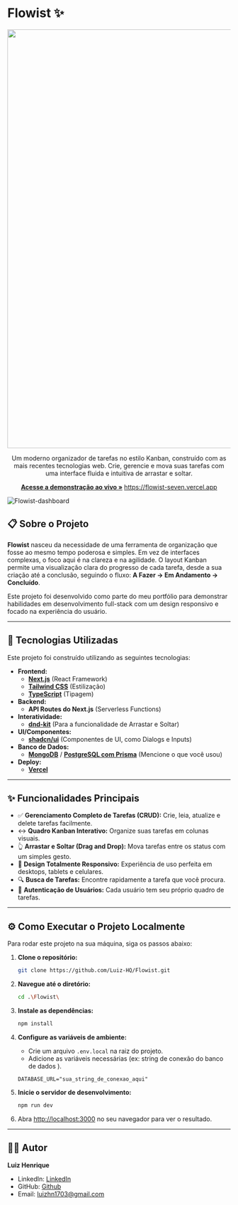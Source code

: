 # Flowist ✨

<p align="center">
  <img width="1919" height="943" alt="Captura de tela 2025-09-28 025805" src="https://github.com/user-attachments/assets/cd3b2bc8-b3a3-428c-85f6-b9f534249324" />
</p>



<p align="center">
  Um moderno organizador de tarefas no estilo Kanban, construído com as mais recentes tecnologias web. Crie, gerencie e mova suas tarefas com uma interface fluida e intuitiva de arrastar e soltar.
</p>

<p align="center">
  <a href="https://flowist-seven.vercel.app" target="blank"><strong>Acesse a demonstração ao vivo »</strong></a> <a href="https://flowist-seven.vercel.app" target="blank">https://flowist-seven.vercel.app</a>
</p>

  ![Flowist-dashboard](https://github.com/user-attachments/assets/1cb390c7-d26b-4542-9b19-8cd85ae4d951)

## 📋 Sobre o Projeto

**Flowist** nasceu da necessidade de uma ferramenta de organização que fosse ao mesmo tempo poderosa e simples. Em vez de interfaces complexas, o foco aqui é na clareza e na agilidade. O layout Kanban permite uma visualização clara do progresso de cada tarefa, desde a sua criação até a conclusão, seguindo o fluxo: **A Fazer → Em Andamento → Concluído**.

Este projeto foi desenvolvido como parte do meu portfólio para demonstrar habilidades em desenvolvimento full-stack com um design responsivo e focado na experiência do usuário.

---

## 🚀 Tecnologias Utilizadas

Este projeto foi construído utilizando as seguintes tecnologias:

- **Frontend:**
  - [**Next.js**](https://nextjs.org/) (React Framework)
  - [**Tailwind CSS**](https://tailwindcss.com/) (Estilização)
  - [**TypeScript**](https://www.typescriptlang.org/) (Tipagem)
- **Backend:**
  - **API Routes do Next.js** (Serverless Functions)
- **Interatividade:**
  - [**dnd-kit**](https://dndkit.com/) (Para a funcionalidade de Arrastar e Soltar)
- **UI/Componentes:**
  - [**shadcn/ui**](https://ui.shadcn.com/) (Componentes de UI, como Dialogs e Inputs)
- **Banco de Dados:**
  - [**MongoDB**](https://www.mongodb.com/) / [**PostgreSQL com Prisma**](https://www.prisma.io/) (Mencione o que você usou)
- **Deploy:**
  - [**Vercel**](https://vercel.com/)

---

## ✨ Funcionalidades Principais

- ✅ **Gerenciamento Completo de Tarefas (CRUD):** Crie, leia, atualize e delete tarefas facilmente.
- ↔️ **Quadro Kanban Interativo:** Organize suas tarefas em colunas visuais.
- 👆 **Arrastar e Soltar (Drag and Drop):** Mova tarefas entre os status com um simples gesto.
- 📱 **Design Totalmente Responsivo:** Experiência de uso perfeita em desktops, tablets e celulares.
- 🔍 **Busca de Tarefas:** Encontre rapidamente a tarefa que você procura.
- 🔐 **Autenticação de Usuários:** Cada usuário tem seu próprio quadro de tarefas.

---

## ⚙️ Como Executar o Projeto Localmente

Para rodar este projeto na sua máquina, siga os passos abaixo:

1.  **Clone o repositório:**

    ```bash
    git clone https://github.com/Luiz-HQ/Flowist.git
    ```

2.  **Navegue até o diretório:**

    ```bash
    cd .\Flowist\
    ```

3.  **Instale as dependências:**

    ```bash
    npm install
    ```

4.  **Configure as variáveis de ambiente:**

    - Crie um arquivo `.env.local` na raiz do projeto.
    - Adicione as variáveis necessárias (ex: string de conexão do banco de dados ).

    ```env
    DATABASE_URL="sua_string_de_conexao_aqui"
    ```

5.  **Inicie o servidor de desenvolvimento:**

    ```bash
    npm run dev
    ```

6.  Abra [http://localhost:3000](http://localhost:3000) no seu navegador para ver o resultado.

---

## 👨‍💻 Autor

**Luiz Henrique**

- LinkedIn: [LinkedIn](https://www.linkedin.com/in/luizhenriquecomunicador/)
- GitHub: [Github](https://github.com/Luiz-HQ)
- Email: [luizhn1703@gmail.com](mailto:luizhn1703@gmail.com)
